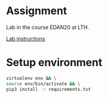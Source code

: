 # Assignment
Lab in the course EDAN20 at LTH.

[Lab instructions](http://cs.lth.se/edan20/coursework/assignment-1/)

# Setup environment
```sh
virtualenv env && \
source env/bin/activate && \
pip3 install -r requirements.txt
```

